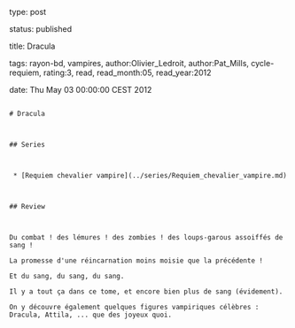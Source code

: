 type: post
status: published
title: Dracula 
tags:  rayon-bd,  vampires, author:Olivier_Ledroit, author:Pat_Mills, cycle-requiem, rating:3, read, read_month:05, read_year:2012
date: Thu May 03 00:00:00 CEST 2012
~~~~~~
# Dracula 

## Series

 * [Requiem chevalier vampire](../series/Requiem_chevalier_vampire.md)

## Review

Du combat ! des lémures ! des zombies ! des loups-garous assoiffés de sang !  
La promesse d'une réincarnation moins moisie que la précédente !  
Et du sang, du sang, du sang.  
Il y a tout ça dans ce tome, et encore bien plus de sang (évidement).  
On y découvre également quelques figures vampiriques célèbres : Dracula, Attila, ... que des joyeux quoi.